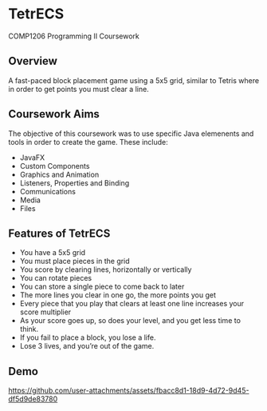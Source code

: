 # TetrECS

COMP1206 Programming II Coursework

## Overview 

A fast-paced block placement game using a 5x5 grid, similar to Tetris where in order to get points you must clear a line.

## Coursework Aims
The objective of this coursework was to use specific Java elemenents and tools in order to create the game. These include:
* JavaFX
* Custom Components
* Graphics and Animation
* Listeners, Properties and Binding
* Communications
* Media
* Files

## Features of TetrECS
* You have a 5x5 grid
* You must place pieces in the grid
* You score by clearing lines, horizontally or vertically
* You can rotate pieces
* You can store a single piece to come back to later
* The more lines you clear in one go, the more points you get
* Every piece that you play that clears at least one line increases your score multiplier
* As your score goes up, so does your level, and you get less time to think.
* If you fail to place a block, you lose a life.
* Lose 3 lives, and you’re out of the game.

## Demo

https://github.com/user-attachments/assets/fbacc8d1-18d9-4d72-9d45-df5d9de83780

